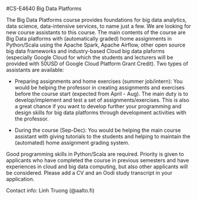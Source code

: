 #CS-E4640 Big Data Platforms

The Big Data Platforms course provides foundations for big data analytics, data science, data-intensive services, to name just a few. We are looking for new course assistants to this course. The main contents of the course are Big Data platforms with (automatically graded) home assignments in Python/Scala using the Apache Spark, Apache Airflow, other open source big data frameworks and industry-based Cloud big data plaforms (especially Google Cloud for which the students and lecturers will be provided with 50USD of Google Cloud Platform Grant Credit). Two types of assistants are available:

* Preparing assignments and home exercises (summer job/intern): You would be helping the professor in creating assignments and exercises before the course start (expected from April - Aug). The main duty is to develop/implement and test a set of assignments/exercises. This is also a great chance if you want to develop further your programming and design skills for big data platforms through development activities with the professor.
 
* During the course (Sep-Dec): You would be helping the main course assistant with giving tutorials to the students and helping to maintain the (automated) home assignment grading system.


Good programming skills in Python/Scala are required. Priority is given to applicants who have completed the course in previous semesters and have experiences in cloud and big data computing,  but also other applicants will be considered. Please add a CV and an Oodi study transcript in your application.

Contact info: Linh Truong (@aalto.fi)  
